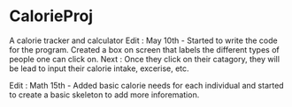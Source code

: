 # CalorieProj
A calorie tracker and calculator
Edit : May 10th - Started to write the code for the program. Created a box on screen that labels the different types of people one can click on.
Next : Once they click on their catagory, they will be lead to input their calorie intake, excerise, etc.


Edit : Math 15th - Added basic calorie needs for each individual and started to create a basic skeleton to add more inforemation. 

